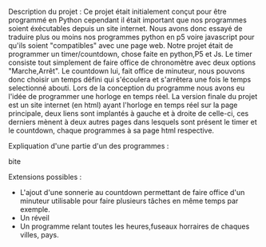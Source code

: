 Description du projet :
Ce projet était initialement conçut pour être programmé en Python cependant il était important que nos programmes soient éxécutables depuis un site internet. Nous avons donc 
essayé de traduire plus ou moins nos programmes python en p5 voire javascript pour qu'ils soient "compatibles" avec une page web. Notre projet était de programmer un 
timer/countdown, chose faite en python,P5 et Js. Le timer consiste tout simplement de faire office de chronomètre avec deux options "Marche,Arrêt". Le countdown lui, fait office
de minuteur, nous pouvons donc choisir un temps défini qui s'écoulera et s'arrêtera une fois le temps selectionné abouti. Lors de la conception du programme nous avons eu l'idée 
de programmer une horloge en temps réel. La version finale du projet est un site internet (en html) ayant l'horloge en temps réel sur la page principale, deux liens sont implantés
à gauche et à droite de celle-ci, ces derniers mènent à deux autres pages dans lesquels sont présent le timer et le countdown, chaque programmes à sa page html respective.

Expliquation d'une partie d'un des programmes :



bite



Extensions possibles :

- L'ajout d'une sonnerie au countdown permettant de faire office d'un minuteur utilisable pour faire plusieurs tâches en même temps par exemple.
- Un réveil
- Un programme relant toutes les heures,fuseaux horraires de chaques villes, pays.
